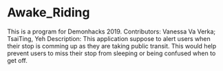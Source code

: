 # Awake_Riding
This is a program for Demonhacks 2019.
Contributors: Vanessa Va Verka; TsaiTing, Yeh
Description: This application suppose to alert users when their stop is comming up as they are taking public transit. This would help prevent users to miss their stop from sleeping or being confused when to get off. 

